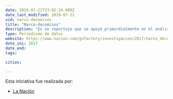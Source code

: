 ```yaml
---
date: 2019-07-21T23:02:24.000Z
date_last_modified: 2019-07-21
uid: narco-decomisos
title: "Narco-decomisos"
description: "Es un reportaje que se apoyó primordialmente en el análisis de una base de datos de la Oficina de las Naciones Unidas contra la Droga y el Delito (UNODC)."
type: Periodismo de datos
website: https://www.nacion.com/gnfactory/investigacion/2017/narco_decomisos/nota1.html?desktop=true
date_ini: 2017
date_end: 
tags:

cities: 

---
```


Esta iniciativa fue realizada por:

- [La Nación](/i/la-nacion-cr.html)
